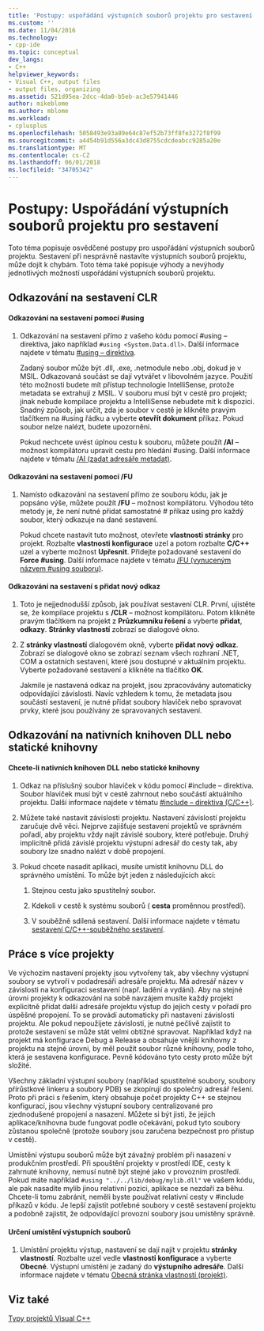 ```yaml
---
title: 'Postupy: uspořádání výstupních souborů projektu pro sestavení | Microsoft Docs'
ms.custom: ''
ms.date: 11/04/2016
ms.technology:
- cpp-ide
ms.topic: conceptual
dev_langs:
- C++
helpviewer_keywords:
- Visual C++, output files
- output files, organizing
ms.assetid: 521d95ea-2dcc-4da0-b5eb-ac3e57941446
author: mikeblome
ms.author: mblome
ms.workload:
- cplusplus
ms.openlocfilehash: 5058493e93a89e64c87ef52b73ff8fe3272f8f99
ms.sourcegitcommit: a4454b91d556a3dc43d8755cdcdeabcc9285a20e
ms.translationtype: MT
ms.contentlocale: cs-CZ
ms.lasthandoff: 06/01/2018
ms.locfileid: "34705342"
---
```

# <a name="how-to-organize-project-output-files-for-builds"></a>Postupy: Uspořádání výstupních souborů projektu pro sestavení
Toto téma popisuje osvědčené postupy pro uspořádání výstupních souborů projektu. Sestavení při nesprávně nastavíte výstupních souborů projektu, může dojít k chybám. Toto téma také popisuje výhody a nevýhody jednotlivých možností uspořádání výstupních souborů projektu.  
  
## <a name="referencing-clr-assemblies"></a>Odkazování na sestavení CLR  
  
#### <a name="to-reference-assemblies-with-using"></a>Odkazování na sestavení pomocí #using  
  
1.  Odkazování na sestavení přímo z vašeho kódu pomocí #using – direktiva, jako například `#using <System.Data.dll>`. Další informace najdete v tématu [#using – direktiva](../preprocessor/hash-using-directive-cpp.md).  
  
     Zadaný soubor může být .dll, .exe, .netmodule nebo .obj, dokud je v MSIL. Odkazovaná součást se dají vytvářet v libovolném jazyce. Použití této možnosti budete mít přístup technologie IntelliSense, protože metadata se extrahují z MSIL. V souboru musí být v cestě pro projekt; jinak nebude kompilace projektu a IntelliSense nebudete mít k dispozici. Snadný způsob, jak určit, zda je soubor v cestě je klikněte pravým tlačítkem na #using řádku a vyberte **otevřít dokument** příkaz. Pokud soubor nelze nalézt, budete upozorněni.  
  
     Pokud nechcete uvést úplnou cestu k souboru, můžete použít **/AI** – možnost kompilátoru upravit cestu pro hledání #using. Další informace najdete v tématu [/AI (zadat adresáře metadat)](../build/reference/ai-specify-metadata-directories.md).  
  
#### <a name="to-reference-assemblies-with-fu"></a>Odkazování na sestavení pomocí /FU  
  
1.  Namísto odkazování na sestavení přímo ze souboru kódu, jak je popsáno výše, můžete použít **/FU** – možnost kompilátoru. Výhodou této metody je, že není nutné přidat samostatné # příkaz using pro každý soubor, který odkazuje na dané sestavení.  
  
     Pokud chcete nastavit tuto možnost, otevřete **vlastnosti stránky** pro projekt. Rozbalte **vlastnosti konfigurace** uzel a potom rozbalte **C/C++** uzel a vyberte možnost **Upřesnit**. Přidejte požadované sestavení do **Force #using**. Další informace najdete v tématu [/FU (vynuceným názvem #using souboru)](../build/reference/fu-name-forced-hash-using-file.md).  
  
#### <a name="to-reference-assemblies-with-add-new-reference"></a>Odkazování na sestavení s přidat nový odkaz  
  
1.  Toto je nejjednodušší způsob, jak používat sestavení CLR. První, ujistěte se, že kompilace projektu s **/CLR** – možnost kompilátoru. Potom klikněte pravým tlačítkem na projekt z **Průzkumníku řešení** a vyberte **přidat**, **odkazy**. **Stránky vlastností** zobrazí se dialogové okno.  
  
2.  Z **stránky vlastností** dialogovém okně, vyberte **přidat nový odkaz**. Zobrazí se dialogové okno se zobrazí seznam všech rozhraní .NET, COM a ostatních sestavení, které jsou dostupné v aktuálním projektu. Vyberte požadované sestavení a klikněte na tlačítko **OK**.  
  
     Jakmile je nastavená odkaz na projekt, jsou zpracovávány automaticky odpovídající závislosti. Navíc vzhledem k tomu, že metadata jsou součástí sestavení, je nutné přidat soubory hlaviček nebo spravovat prvky, které jsou používány ze spravovaných sestavení.  
  
## <a name="referencing-native-dlls-or-static-libraries"></a>Odkazování na nativních knihoven DLL nebo statické knihovny  
  
#### <a name="to-reference-native-dlls-or-static-libraries"></a>Chcete-li nativních knihoven DLL nebo statické knihovny  
  
1.  Odkaz na příslušný soubor hlaviček v kódu pomocí #include – direktiva. Soubor hlaviček musí být v cestě zahrnout nebo součástí aktuálního projektu. Další informace najdete v tématu [#include – direktiva (C/C++)](../preprocessor/hash-include-directive-c-cpp.md).  
  
2.  Můžete také nastavit závislosti projektu. Nastavení závislostí projektu zaručuje dvě věci. Nejprve zajišťuje sestavení projektů ve správném pořadí, aby projektu vždy najít závislé soubory, které potřebuje. Druhý implicitně přidá závislé projektu výstupní adresář do cesty tak, aby soubory lze snadno nalézt v době propojení.  
  
3.  Pokud chcete nasadit aplikaci, musíte umístit knihovnu DLL do správného umístění. To může být jeden z následujících akcí:  
  
    1.  Stejnou cestu jako spustitelný soubor.  
  
    2.  Kdekoli v cestě k systému souborů ( **cesta** proměnnou prostředí).  
  
    3.  V souběžně sdílená sestavení. Další informace najdete v tématu [sestavení C/C++-souběžného sestavení](../build/building-c-cpp-side-by-side-assemblies.md).  
  
## <a name="working-with-multiple-projects"></a>Práce s více projekty  
 Ve výchozím nastavení projekty jsou vytvořeny tak, aby všechny výstupní soubory se vytvoří v podadresáři adresáře projektu. Má adresář název v závislosti na konfiguraci sestavení (např. ladění a vydání). Aby na stejné úrovni projekty k odkazování na sobě navzájem musíte každý projekt explicitně přidat další adresáře projektu výstup do jejich cesty v pořadí pro úspěšné propojení. To se provádí automaticky při nastavení závislosti projektu. Ale pokud nepoužijete závislosti, je nutné pečlivě zajistit to protože sestavení se může stát velmi obtížné spravovat. Například když na projekt má konfigurace Debug a Release a obsahuje vnější knihovny z projektu na stejné úrovni, by měl použít soubor různé knihovny, podle toho, která je sestavena konfigurace. Pevně kódováno tyto cesty proto může být složité.  
  
 Všechny základní výstupní soubory (například spustitelné soubory, soubory přírůstkové linkeru a soubory PDB) se zkopírují do společný adresář řešení. Proto při práci s řešením, který obsahuje počet projekty C++ se stejnou konfigurací, jsou všechny výstupní soubory centralizované pro zjednodušené propojení a nasazení. Můžete si být jisti, že jejich aplikace/knihovna bude fungovat podle očekávání, pokud tyto soubory zůstanou společně (protože soubory jsou zaručena bezpečnost pro přístup v cestě).  
  
 Umístění výstupu souborů může být závažný problém při nasazení v produkčním prostředí. Při spouštění projekty v prostředí IDE, cesty k zahrnuté knihovny, nemusí nutně být stejné jako v provozním prostředí. Pokud máte například `#using "../../lib/debug/mylib.dll"` ve vašem kódu, ale pak nasadíte mylib jinou relativní pozici, aplikace se nezdaří za běhu. Chcete-li tomu zabránit, neměli byste používat relativní cesty v #include příkazů v kódu. Je lepší zajistit potřebné soubory v cestě sestavení projektu a podobně zajistit, že odpovídající provozní soubory jsou umístěny správně.  
  
#### <a name="how-to-specify-where-output-files-go"></a>Určení umístění výstupních souborů  
  
1.  Umístění projektu výstup, nastavení se dají najít v projektu **stránky vlastností**. Rozbalte uzel vedle **vlastnosti konfigurace** a vyberte **Obecné**. Výstupní umístění je zadaný do **výstupního adresáře**. Další informace najdete v tématu [Obecná stránka vlastností (projekt)](../ide/general-property-page-project.md).  
  
## <a name="see-also"></a>Viz také  
 [Typy projektů Visual C++](../ide/visual-cpp-project-types.md)